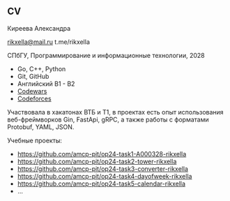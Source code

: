 ## CV

Киреева Александра

rikxella@mail.ru 
t.me/rikxella

СПбГУ, Программирование и информационные технологии, 2028

- Go, C++, Python
- Git, GitHub
- Английский B1 - B2
- [Codewars](https://www.codewars.com/users/rikxella)
- [Codeforces](https://codeforces.net/profile/prdxlex)
  
Участвовала в хакатонах ВТБ и Т1, в проектах есть опыт использования веб-фреймворков Gin, FastApi, gRPC, а также работы с форматами Protobuf, YAML, JSON.

Учебные проекты:
- https://github.com/amcp-pit/op24-task1-A000328-rikxella
- https://github.com/amcp-pit/op24-task2-tower-rikxella
- https://github.com/amcp-pit/op24-task3-converter-rikxella
- https://github.com/amcp-pit/op24-task4-dayofweek-rikxella
- https://github.com/amcp-pit/op24-task5-calendar-rikxella
- ...
